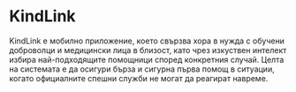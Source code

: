 # KindLink
KindLink е мобилно приложение, което свързва хора в нужда с обучени доброволци и медицински лица в близост, като чрез изкуствен интелект избира най-подходящите помощници според конкретния случай. Целта на системата е да осигури бърза и сигурна първа помощ в ситуации, когато официалните спешни служби не могат да реагират навреме.
